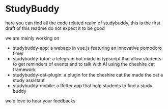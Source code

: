 # StudyBuddy

here you can find all the code related realm of studybuddy, this is the first draft of this readme do not expect it to be good 

we are mainly working on 

- studybuddy-app: a webapp in vue.js featuring an innovative pomodoro timer
- studybuddy-tutor: a telegram bot made in typscript that allow students to get reminders of events and to talk with AI using the cheshire cat framework
- studybuddy-cat-plugin: a plugin for the cheshire cat the made the cat a study assistant
- studybuddy-mobile: a flutter app that help students to find a study buddy 


we'd love to hear your feedbacks 
